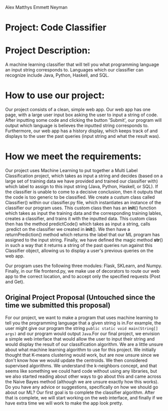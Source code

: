 Alex Matthys
Emmett Neyman

# Project: Code Classifier


# Project Description:
A machine learning classifier that will tell you what programming language an input string corresponds to. Languages which our classifier can recognize include Java, Python, Haskell, and SQL.


# How to use our project:
Our project consists of a clean, simple web app. Our web app has one page, with a large user input box asking the user to input a string of code. After inputting some code and clicking the button 'Submit', our program will output which language is believes the inputted string corresponds to. Furthermore, our web app has a history display, which keeps track of and displays to the user the past queries (input string and what the result was). 


# How we meet the requirements:
Our project uses Machine Learning to put together a Multi Label Classification project, which takes as input a string and decides (based on a large set of training data we have provided and trained our classifier with) which label to assign to this input string (Java, Python, Haskell, or SQL). If the classifier is unable to come to a decisive conclusion, then it outputs that the code is too generic to be classified. We create a custum class called Classifier() within our classifier.py file, which instantiates an instance of the classifier our program uses. This custom class then has an __init__() function which takes as input the training data and the corresponding training lables, creates a classifier, and trains it with the inputted data. This custom class then has the method predictCode() which takes as input a string, calls .predict on the classifier we created in __init__(). We then have a returnPrediction() method which returns the label that our ML program has assigned to the input string. Finally, we have defined the magic method __str__() in such a way that it returns a string of the past queries run against this Classifier object, allowing us to display a user's previous queries on the web app. 

Our program uses the following three modules: Flask, SKLearn, and Numpy. Finally, in our file frontend.py, we make use of decorators to route our web app to the correct location, and to accept only the specified requests (Post and Get).



## Original Project Proposal (Untouched since the time we submitted this proposal)
For our project, we want to make a program that uses machine learning to tell you the programming language that a given string is in.For example, the user might give our program the string `public static void main(String[] args)` and our program would output `Java`.For our final project, we envision a simple web interface that would allow the user to input their string and would display the result of our classification algorithm. We are a little unsure about what machine learning algorithm to use for this project. We initially thought that K-means clustering would work, but are now unsure since we don't know how we would update the centroids. We then considered supervised algorithms. We understand the k-neighbors concept, and that seems like something we could hard code without using any libraries, but we also started reading about other ways to go about this and came across the Naive Bayes method (although we are unsure exactly how this works). Do you have any advice or suggestions, specifically on how we should go about our ML? Our first goal is to complete the classifier algorithm. After that is complete, we will start working on the web interface, and finally if we have extra time we will work to make the app look pretty. 
